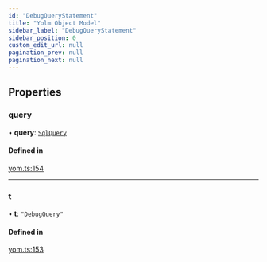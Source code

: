 ```yaml
---
id: "DebugQueryStatement"
title: "Yolm Object Model"
sidebar_label: "DebugQueryStatement"
sidebar_position: 0
custom_edit_url: null
pagination_prev: null
pagination_next: null
---
```


## Properties

### query

• **query**: [`SqlQuery`](../modules.md#sqlquery)

#### Defined in

[yom.ts:154](https://github.com/yolmio/boost/blob/964b449/src/yom.ts#L154)

___

### t

• **t**: ``"DebugQuery"``

#### Defined in

[yom.ts:153](https://github.com/yolmio/boost/blob/964b449/src/yom.ts#L153)
